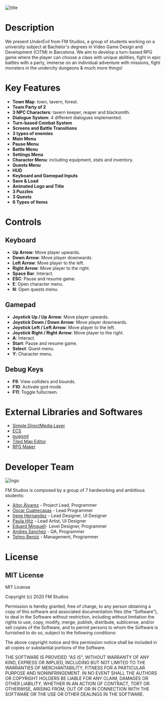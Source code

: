 ![title](https://github.com/AitorAlvarez17/Project2-RPG/blob/master/Screenshots/game_title.png)

# Description

We present *UnderEvil* from FM Studios, a group of students working on a university subject at Bachelor's degrees in Video Game Design and Development (CITM) in Barcelona. We aim to develop a turn-based RPG game where the player can choose a class with unique abilities, fight in epic battles with a party, immerse on an individual adventure with missions, fight monsters in the undercity dungeons & much more things!


# Key Features
- **Town Map**: town, tavern, forest.
- **Team Party of 2**
- **3 NPC Characters**: tavern keeper, reaper and blacksmith.
- **Dialogue System**: 4 different dialogues implemented.
- **Turn-based Combat System**
- **Screens and Battle Transitions**
- **3 types of enemies**
- **Main Menu**
- **Pause Menu**
- **Battle Menu**
- **Settings Menu**
- **Character Menu**: including equipment, stats and inventory.
- **Quests Menu**
- **HUD**
- **Keyboard and Gamepad Inputs**
- **Save & Load**
- **Animated Logo and Title**
- **3 Puzzles**
- **3 Quests**
- **6 Types of Items**

# Controls
## Keyboard
- **Up Arrow**: Move player upwards.
- **Down Arrow**: Move player downwards.
- **Left Arrow**: Move player to the left.
- **Right Arrow**: Move player to the right.
- **Space Bar**: Interact.
- **ESC**: Pause and resume game.
- **E**: Open character menu.
- **N**: Open quests menu.

## Gamepad
- **Joystick Up / Up Arrow**: Move player upwards.
- **Joystick Down / Down Arrow**: Move player downwards.
- **Joystick Left / Left Arrow**: Move player to the left.
- **Joystick Right / Right Arrow**: Move player to the right.
- **A**: Interact.
- **Start**: Pause and resume game.
- **Select**: Quest menu.
- **Y**: Character menu.

## Debug Keys
- **F9**: View colliders and bounds.
- **F10**: Activate god mode.
- **F11**: Toggle fullscreen.


# External Libraries and Softwares
- [Simple DirectMedia Layer](https://www.libsdl.org/)
- [ECS](https://github.com/redxdev/ECS)
- [pugixml](https://pugixml.org/)
- [Tiled Map Editor](https://www.mapeditor.org/)
- [RPG Maker](https://www.rpgmakerweb.com/)

# Developer Team

![logo](https://github.com/AitorAlvarez17/Project2-RPG/blob/master/Screenshots/fmstudios_logo.png)

FM Studios is composed by a group of 7 hardworking and ambitious students:

* [Aitor Álvarez](https://github.com/AitorAlvarez17) - Project Lead, Programmer
* [Oscar Cuatrecasas](https://github.com/OCA99) - Lead Programmer
* [Irene Hernandez](https://github.com/ihedud) - Lead Designer, UI Designer
* [Paula Hitz](https://github.com/paulahitz8) - Lead Artist, UI Designer
* [Eduard Minguell](https://github.com/Eduardiko)- Level Designer, Programmer
* [Andres Sanchez](https://github.com/andreusama) - QA, Programmer
* [Telmo Beroiz](https://github.com/Telmiyo) - Management, Programmer

# License

## MIT License 

MIT License

Copyright (c) 2020 FM Studios

Permission is hereby granted, free of charge, to any person obtaining a copy
of this software and associated documentation files (the "Software"), to deal
in the Software without restriction, including without limitation the rights
to use, copy, modify, merge, publish, distribute, sublicense, and/or sell
copies of the Software, and to permit persons to whom the Software is
furnished to do so, subject to the following conditions:

The above copyright notice and this permission notice shall be included in all
copies or substantial portions of the Software.

THE SOFTWARE IS PROVIDED "AS IS", WITHOUT WARRANTY OF ANY KIND, EXPRESS OR
IMPLIED, INCLUDING BUT NOT LIMITED TO THE WARRANTIES OF MERCHANTABILITY,
FITNESS FOR A PARTICULAR PURPOSE AND NONINFRINGEMENT. IN NO EVENT SHALL THE
AUTHORS OR COPYRIGHT HOLDERS BE LIABLE FOR ANY CLAIM, DAMAGES OR OTHER
LIABILITY, WHETHER IN AN ACTION OF CONTRACT, TORT OR OTHERWISE, ARISING FROM,
OUT OF OR IN CONNECTION WITH THE SOFTWARE OR THE USE OR OTHER DEALINGS IN THE
SOFTWARE.

